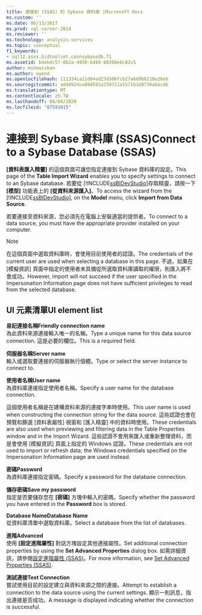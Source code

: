 ```yaml
---
title: 連接到 (SSAS) 的 Sybase 資料庫 |Microsoft Docs
ms.custom: ''
ms.date: 06/13/2017
ms.prod: sql-server-2014
ms.reviewer: ''
ms.technology: analysis-services
ms.topic: conceptual
f1_keywords:
- sql12.asvs.bidtoolset.connsybasedb.f1
ms.assetid: b4ebdc57-8b2a-4950-b489-88360e6c82c5
author: minewiskan
ms.author: owend
ms.openlocfilehash: 111334ca21d04ad27d306fcb27a6d9b8210e26eb
ms.sourcegitcommit: ad4d92dce894592a259721a1571b1d8736abacdb
ms.translationtype: MT
ms.contentlocale: zh-TW
ms.lasthandoff: 08/04/2020
ms.locfileid: "87593015"
---
```

# <a name="connect-to-a-sybase-database-ssas"></a><span data-ttu-id="ed3b9-102">連接到 Sybase 資料庫 (SSAS)</span><span class="sxs-lookup"><span data-stu-id="ed3b9-102">Connect to a Sybase Database (SSAS)</span></span>
  <span data-ttu-id="ed3b9-103">**[資料表匯入精靈]** 的這個頁面可讓您指定連接到 Sybase 資料庫的設定。</span><span class="sxs-lookup"><span data-stu-id="ed3b9-103">This page of the **Table Import Wizard** enables you to specify settings to connect to an Sybase database.</span></span> <span data-ttu-id="ed3b9-104">若要從 [!INCLUDE[ssBIDevStudio](../includes/ssbidevstudio-md.md)]存取精靈，請按一下 **[模型]** 功能表上的 **[從資料來源匯入]**。</span><span class="sxs-lookup"><span data-stu-id="ed3b9-104">To access the wizard from the [!INCLUDE[ssBIDevStudio](../includes/ssbidevstudio-md.md)], on the **Model** menu, click **Import from Data Source**.</span></span>  
  
 <span data-ttu-id="ed3b9-105">若要連接至資料來源，您必須先在電腦上安裝適當的提供者。</span><span class="sxs-lookup"><span data-stu-id="ed3b9-105">To connect to a data source, you must have the appropriate provider installed on your computer.</span></span>  
  
> [!NOTE]  
>  <span data-ttu-id="ed3b9-106">在這個頁面中選取資料庫時，會使用目前使用者的認證。</span><span class="sxs-lookup"><span data-stu-id="ed3b9-106">The credentials of the current user are used when selecting a database in this page.</span></span> <span data-ttu-id="ed3b9-107">不過，如果在 [模擬資訊] 頁面中指定的使用者未具備從所選取資料庫讀取的權限，則匯入將不會成功。</span><span class="sxs-lookup"><span data-stu-id="ed3b9-107">However, import will not succeed if the user specified in the Impersonation Information page does not have sufficient privileges to read from the selected database.</span></span>  
  
## <a name="ui-element-list"></a><span data-ttu-id="ed3b9-108">UI 元素清單</span><span class="sxs-lookup"><span data-stu-id="ed3b9-108">UI element list</span></span>  
 <span data-ttu-id="ed3b9-109">**易記連接名稱**</span><span class="sxs-lookup"><span data-stu-id="ed3b9-109">**Friendly connection name**</span></span>  
 <span data-ttu-id="ed3b9-110">為此資料來源連接輸入唯一的名稱。</span><span class="sxs-lookup"><span data-stu-id="ed3b9-110">Type a unique name for this data source connection.</span></span> <span data-ttu-id="ed3b9-111">這是必要的欄位。</span><span class="sxs-lookup"><span data-stu-id="ed3b9-111">This is a required field.</span></span>  
  
 <span data-ttu-id="ed3b9-112">**伺服器名稱**</span><span class="sxs-lookup"><span data-stu-id="ed3b9-112">**Server name**</span></span>  
 <span data-ttu-id="ed3b9-113">輸入或選取要連接的伺服器執行個體。</span><span class="sxs-lookup"><span data-stu-id="ed3b9-113">Type or select the server instance to connect to.</span></span>  
  
 <span data-ttu-id="ed3b9-114">**使用者名稱**</span><span class="sxs-lookup"><span data-stu-id="ed3b9-114">**User name**</span></span>  
 <span data-ttu-id="ed3b9-115">為資料庫連接指定使用者名稱。</span><span class="sxs-lookup"><span data-stu-id="ed3b9-115">Specify a user name for the database connection.</span></span>  
  
 <span data-ttu-id="ed3b9-116">這個使用者名稱是在建構資料來源的連接字串時使用。</span><span class="sxs-lookup"><span data-stu-id="ed3b9-116">This user name is used when constructing the connection string for the data source.</span></span> <span data-ttu-id="ed3b9-117">這些認證也會在預覽和篩選 [資料表屬性] 視窗和 [匯入精靈] 中的資料時使用。</span><span class="sxs-lookup"><span data-stu-id="ed3b9-117">These credentials are also used when previewing and filtering data in the Table Properties window and in the Import Wizard.</span></span> <span data-ttu-id="ed3b9-118">這些認證不會用來匯入或重新整理資料，而是會使用 [模擬資訊] 頁面上指定的 Windows 認證。</span><span class="sxs-lookup"><span data-stu-id="ed3b9-118">These credentials are not used to import or refresh data; the Windows credentials specified on the Impersonation Information page are used instead.</span></span>  
  
 <span data-ttu-id="ed3b9-119">**密碼**</span><span class="sxs-lookup"><span data-stu-id="ed3b9-119">**Password**</span></span>  
 <span data-ttu-id="ed3b9-120">為資料庫連接指定密碼。</span><span class="sxs-lookup"><span data-stu-id="ed3b9-120">Specify a password for the database connection.</span></span>  
  
 <span data-ttu-id="ed3b9-121">**儲存密碼**</span><span class="sxs-lookup"><span data-stu-id="ed3b9-121">**Save my password**</span></span>  
 <span data-ttu-id="ed3b9-122">指定是否要儲存您在 **[密碼]** 方塊中輸入的密碼。</span><span class="sxs-lookup"><span data-stu-id="ed3b9-122">Specify whether the password you have entered in the **Password** box is stored.</span></span>  
  
 <span data-ttu-id="ed3b9-123">**Database Name**</span><span class="sxs-lookup"><span data-stu-id="ed3b9-123">**Database Name**</span></span>  
 <span data-ttu-id="ed3b9-124">從資料庫清單中選取資料庫。</span><span class="sxs-lookup"><span data-stu-id="ed3b9-124">Select a database from the list of databases.</span></span>  
  
 <span data-ttu-id="ed3b9-125">**進階**</span><span class="sxs-lookup"><span data-stu-id="ed3b9-125">**Advanced**</span></span>  
 <span data-ttu-id="ed3b9-126">使用 **[設定進階屬性]** 對話方塊設定其他連接屬性。</span><span class="sxs-lookup"><span data-stu-id="ed3b9-126">Set additional connection properties by using the **Set Advanced Properties** dialog box.</span></span> <span data-ttu-id="ed3b9-127">如需詳細資訊，請參閱[設定進階屬性 &#40;SSAS&#41;](set-advanced-properties-ssas.md)。</span><span class="sxs-lookup"><span data-stu-id="ed3b9-127">For more information, see [Set Advanced Properties &#40;SSAS&#41;](set-advanced-properties-ssas.md).</span></span>  
  
 <span data-ttu-id="ed3b9-128">**測試連接**</span><span class="sxs-lookup"><span data-stu-id="ed3b9-128">**Test Connection**</span></span>  
 <span data-ttu-id="ed3b9-129">嘗試使用目前的設定建立與資料來源之間的連接。</span><span class="sxs-lookup"><span data-stu-id="ed3b9-129">Attempt to establish a connection to the data source using the current settings.</span></span> <span data-ttu-id="ed3b9-130">顯示一則訊息，指出連接是否成功。</span><span class="sxs-lookup"><span data-stu-id="ed3b9-130">A message is displayed indicating whether the connection is successful.</span></span>  
  
  
